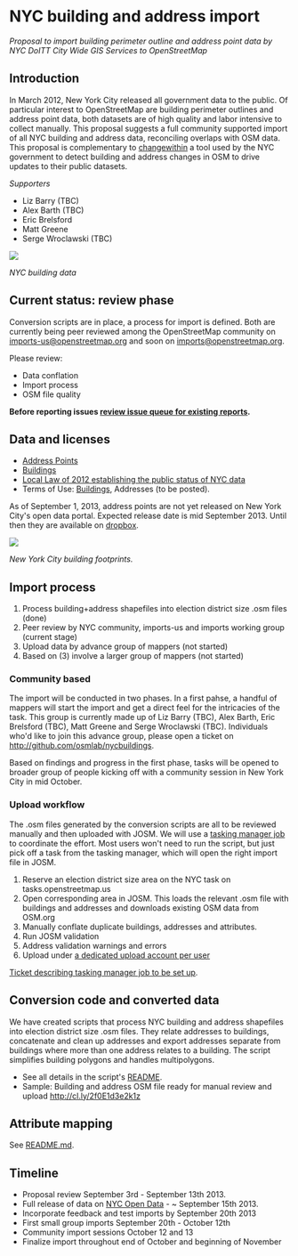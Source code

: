 # NYC building and address import

*Proposal to import building perimeter outline and address point data by NYC DoITT City Wide GIS Services to OpenStreetMap*

## Introduction

In March 2012, New York City released all government data to the public. Of particular interest to OpenStreetMap are building perimeter outlines and address point data, both datasets are of high quality and labor intensive to collect manually. This proposal suggests a full community supported import of all NYC building and address data, reconciling overlaps with OSM data. This proposal is complementary to [changewithin](https://github.com/osmlab/changewithin) a tool used by the NYC government to detect building and address changes in OSM to drive updates to their public datasets.

*Supporters*

- Liz Barry (TBC)
- Alex Barth (TBC)
- Eric Brelsford
- Matt Greene
- Serge Wroclawski (TBC)

![](https://github-camo.global.ssl.fastly.net/0cfc1d9a6d96855901f48b9ffda04e5d72253589/687474703a2f2f636c2e6c792f696d6167652f31443143334d3079334d34332f53637265656e25323053686f74253230323031332d30382d30322532306174253230312e35322e3033253230504d2e706e67)

*NYC building data*

## Current status: review phase

Conversion scripts are in place, a process for import is defined. Both are currently being peer reviewed among the OpenStreetMap community on imports-us@openstreetmap.org and soon on imports@openstreetmap.org.

Please review:

- Data conflation
- Import process
- OSM file quality

**Before reporting issues [review issue queue for existing reports](https://github.com/osmlab/dcbuildings/issues?state=open).**

## Data and licenses

- [Address Points](https://dl.dropboxusercontent.com/u/479174/NYC/NYC_AddressPoint.zip)
- [Buildings](https://data.cityofnewyork.us/Housing-Development/Building-Perimeter-Outlines/r7fd-yd5e)
- [Local Law of 2012 establishing the public status of NYC data](http://www.nyc.gov/html/doitt/html/open/local_law_11_2012.shtml)
- Terms of Use: [Buildings](https://data.cityofnewyork.us/Housing-Development/Building-Perimeter-Outlines/r7fd-yd5e/about), Addresses (to be posted).

As of September 1, 2013, address points are not yet released on New York City's open data portal. Expected release date is mid September 2013. Until then they are available on [dropbox](https://dl.dropboxusercontent.com/u/479174/NYC/NYC_AddressPoint.zip).

![](https://f.cloud.github.com/assets/843058/941113/ea2ab0fe-013c-11e3-8325-bfb8aa0326ba.gif)

*New York City building footprints.*

## Import process

1. Process building+address shapefiles into election district size .osm files (done)
2. Peer review by NYC community, imports-us and imports working group (current stage)
3. Upload data by advance group of mappers (not started)
4. Based on (3) involve a larger group of mappers (not started)

### Community based

The import will be conducted in two phases. In a first pahse, a handful of mappers will start the import and get a direct feel for the intricacies of the task. This group is currently made up of Liz Barry (TBC), Alex Barth, Eric Brelsford (TBC), Matt Greene and Serge Wroclawski (TBC). Individuals who'd like to join this advance group, please open a ticket on http://github.com/osmlab/nycbuildings.

Based on findings and progress in the first phase, tasks will be opened to broader group of people kicking off with a community session in New York City in mid October.

### Upload workflow

The .osm files generated by the conversion scripts are all to be reviewed manually and then uploaded with JOSM. We will use a [tasking manager job](http://wiki.openstreetmap.org/wiki/OSM_Tasking_Manager) to coordinate the effort. Most users won't need to run the script, but just pick off a task from the tasking manager, which will open the right import file in JOSM.

1. Reserve an election district size area on the NYC task on tasks.openstreetmap.us
2. Open corresponding area in JOSM. This loads the relevant .osm file with buildings and addresses and downloads existing OSM data from OSM.org
3. Manually conflate duplicate buildings, addresses and attributes.
4. Run JOSM validation
5. Address validation warnings and errors
6. Upload under [a dedicated upload account per user](https://github.com/osmlab/dcbuildings/issues/18)

[Ticket describing tasking manager job to be set up](https://github.com/osmlab/nycbuildings/issues/4).

## Conversion code and converted data

We have created scripts that process NYC building and address shapefiles into
election district size .osm files. They relate addresses to buildings, concatenate
and clean up addresses and export addresses separate from buildings where
more than one address relates to a building. The script simplifies building
polygons and handles multipolygons.

- See all details in the script's [README](https://github.com/osmlab/nycbuildings).
- Sample: Building and address OSM file ready for manual review and upload http://cl.ly/2f0E1d3e2k1z

## Attribute mapping

See [README.md](https://github.com/osmlab/nycbuildings).

## Timeline

- Proposal review September 3rd - September 13th 2013.
- Full release of data on [NYC Open Data](https://data.cityofnewyork.us/) - ~ September 15th 2013.
- Incorporate feedback and test imports by September 20th 2013
- First small group imports September 20th - October 12th
- Community import sessions October 12 and 13
- Finalize import throughout end of October and beginning of November
